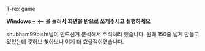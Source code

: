T-rex game

<strong>Windows + <-- 을 눌러서 화면을 반으로 쪼개주시고 실행하세요</strong>

shubham99bisht님이 만드신거 분석해서 주석처리 했습니다.
원래 150줄 넘게 만들고 있었는데 깃허브 찾아보니 이게 더 효율적이였습니다.
